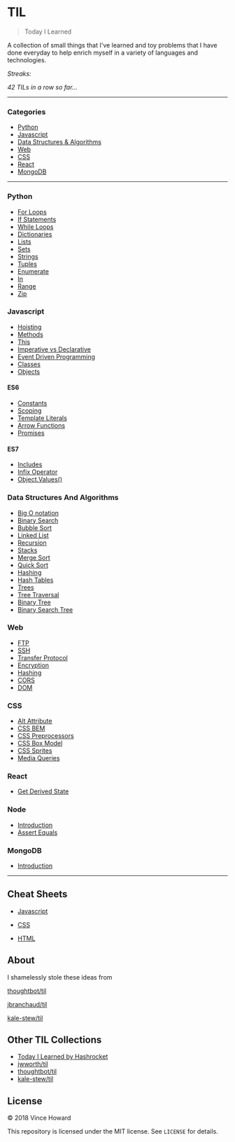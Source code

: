 # TIL

> Today I Learned

A collection of small things that I've learned and toy problems that I have done everyday to help enrich myself in a variety of languages and technologies.

_Streaks:_

_42 TILs in a row so far..._

<!-- _0 Toy Problems done and counting..._ -->

---

### Categories

* [Python](#python)
* [Javascript](#javascript)
* [Data Structures & Algorithms](#data-structures-and-algorithms)
* [Web](#web)
* [CSS](#css)
* [React](#react)
* [MongoDB](#mongodb)

---

### Python

- [For Loops](/python/control-flow/for-loops.md)
- [If Statements](/python/control-flow/if-statements.md)
- [While Loops](/python/control-flow/while-loops.md)
- [Dictionaries](/python/python-object-and-data-structure-basics/dictionaries.md)
- [Lists](/python/python-object-and-data-structure-basics/lists.md)
- [Sets](/python/python-object-and-data-structure-basics/sets.md)
- [Strings](/python/python-object-and-data-structure-basics/strings.md)
- [Tuples](/python/python-object-and-data-structure-basics/tuples.md)
- [Enumerate](/python/useful-operators/enumerate.md)
- [In](/python/useful-operators/in.md)
- [Range](/python/useful-operators/range.md)
- [Zip](/python/useful-operators/zip.md)

### Javascript

- [Hoisting](/javascript/hoisting.md)
- [Methods](/javascript/methods.md)
- [This](/javascript/this.md)
- [Imperative vs Declarative](/javascript/imperative-declarative.md)
- [Event Driven Programming](/javascript/event-driven-programming.md)
- [Classes](/javascript/classes.md)
- [Objects](/javascript/objects.md)

#### ES6 

- [Constants](/javascript/es6/constants.md)
- [Scoping](/javascript/es6/scoping.md)
- [Template Literals](/javascript/es6/template-literals.md)
- [Arrow Functions](/javascript/es6/arrow-functions.md)
- [Promises](/javascript/es6/arrow-functions.md)

#### ES7

- [Includes](/javascript/es7/includes.md)
- [Infix Operator](/javascript/es7/infix.md)
- [Object.Values()](/javascript/es7/object-values.md)


### Data Structures And Algorithms

- [Big O notation](/data-structures-and-algorithms/big-o-notation.md)
- [Binary Search](/data-structures-and-algorithms/binary-search.md)
- [Bubble Sort](/data-structures-and-algorithms/bubble-sort.md)
- [Linked List](/data-structures-and-algorithms/linked-list.md)
- [Recursion](/data-structures-and-algorithms/recursion.md)
- [Stacks](/data-structures-and-algorithms/stacks.md)
- [Merge Sort](/data-structures-and-algorithms/merge-sort.md)
- [Quick Sort](/data-structures-and-algorithms/quick-sort.md)
- [Hashing](/data-structures-and-algorithms/hashing.md)
- [Hash Tables](/data-structures-and-algorithms/hash-table.md)
- [Trees](/data-structures-and-algorithms/trees.md)
- [Tree Traversal](/data-structures-and-algorithms/tree-traversal.md)
- [Binary Tree](/data-structures-and-algorithms/binary-tree.md)
- [Binary Search Tree](/data-structures-and-algorithms/binary_search_tree.md)

### Web

- [FTP](/web/ftp.md)
- [SSH](/web/ssh.md)
- [Transfer Protocol](/web/transfer-protocols.md)
- [Encryption](/web/encryption.md)
- [Hashing](/web/hashing.md)
- [CORS](/web/cors.md)
- [DOM](/web/dom.md)

### CSS

- [Alt Attribute](/web/ftp.md)
- [CSS BEM](/css/css-bem.md)
- [CSS Preprocessors](/css/css-preprocessors.md)
- [CSS Box Model](/css/css-box-model.md)
- [CSS Sprites](/css/css-sprites.md)
- [Media Queries](/css/media-queries.md)

### React

- [Get Derived State](/react/lifecycle-methods/get-derived-state-from-props.md)


### Node

- [Introduction](/node/intro-node.md)
- [Assert Equals](/node/assert-testing.md)

### MongoDB

- [Introduction](./mongodb/intro-mongo.md)


<!-- ## Usage

The `.vimrc` file for this project contains a function `CountTILs` that can
be invoked with `<leader>c`. This will do a substitution count of the
current number of TILs and display the result in the command tray. -->

---
## Cheat Sheets

- [Javascript](https://htmlcheatsheet.com/js/)

- [CSS](https://htmlcheatsheet.com/css/)

- [HTML](https://htmlcheatsheet.com/)


## About

I shamelessly stole these ideas from

[thoughtbot/til](https://github.com/thoughtbot/til)

[jbranchaud/til](https://github.com/jbranchaud/til)

[kale-stew/til](https://github.com/kale-stew/TIL)


## Other TIL Collections

* [Today I Learned by Hashrocket](https://til.hashrocket.com)
* [jwworth/til](https://github.com/jwworth/til)
* [thoughtbot/til](https://github.com/thoughtbot/til)
* [kale-stew/til](https://github.com/kale-stew/TIL)

## License

&copy; 2018 Vince Howard

This repository is licensed under the MIT license. See `LICENSE` for
details.